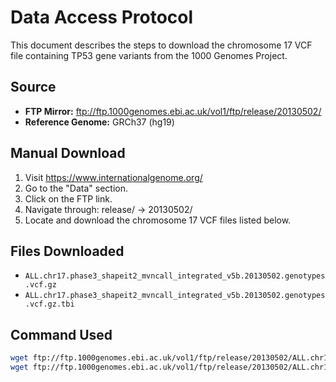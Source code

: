 # Data Access Protocol

This document describes the steps to download the chromosome 17 VCF file containing TP53 gene variants from the 1000 Genomes Project.

## Source
- **FTP Mirror:** ftp://ftp.1000genomes.ebi.ac.uk/vol1/ftp/release/20130502/
- **Reference Genome:** GRCh37 (hg19)

## Manual Download 
1. Visit https://www.internationalgenome.org/
2. Go to the "Data" section.
3. Click on the FTP link.
4. Navigate through: release/ → 20130502/
5. Locate and download the chromosome 17 VCF files listed below.

## Files Downloaded
- `ALL.chr17.phase3_shapeit2_mvncall_integrated_v5b.20130502.genotypes.vcf.gz`
- `ALL.chr17.phase3_shapeit2_mvncall_integrated_v5b.20130502.genotypes.vcf.gz.tbi`

## Command Used
```bash
wget ftp://ftp.1000genomes.ebi.ac.uk/vol1/ftp/release/20130502/ALL.chr17.phase3_shapeit2_mvncall_integrated_v5a.20130502.genotypes.vcf.gz
wget ftp://ftp.1000genomes.ebi.ac.uk/vol1/ftp/release/20130502/ALL.chr17.phase3_shapeit2_mvncall_integrated_v5a.20130502.genotypes.vcf.gz.tbi


